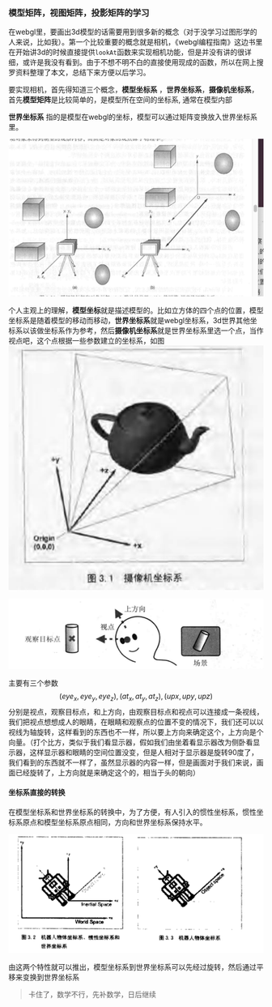 ### 模型矩阵，视图矩阵，投影矩阵的学习

在webgl里，要画出3d模型的话需要用到很多新的概念（对于没学习过图形学的人来说，比如我）。第一个比较重要的概念就是相机，《webgl编程指南》这边书里在开始讲3d的时候直接提供`lookAt`函数来实现相机功能，但是并没有讲的很详细，或许是我没有看到。由于不想不明不白的直接使用现成的函数，所以在网上搜罗资料整理了本文，总结下来方便以后学习。

要实现相机，首先得知道三个概念，**模型坐标系** ，**世界坐标系**，**摄像机坐标系**， 首先**模型矩阵**是比较简单的，是模型所在空间的坐标系, 通常在模型内部

**世界坐标系** 指的是模型在webgl的坐标，模型可以通过矩阵变换放入世界坐标系里。

![image-20210204180010889](./images/image-20210204180010889.png)

个人主观上的理解，**模型坐标**就是描述模型的。比如立方体的四个点的位置，模型坐标系是随着模型的移动而移动，**世界坐标系**就是webgl坐标系，3d世界其他坐标系以该做坐标系作为参考，然后**摄像机坐标系**就是世界坐标系里选一个点，当作视点吧，这个点根据一些参数建立的坐标系，如图![image-20210203143135424](./images/image-20210203143135424.png)

![image-20210203104320347](./images/image-20210203104320347.png)

主要有三个参数$$(eye_x, eye_y, eye_z),(at_x, at_y, at_z), (upx,upy,upz)$$ 分别是视点，观察目标点，和上方向，由观察目标点和视点可以连接成一条视线，我们把视点想想成人的眼睛，在眼睛和观察点的位置不变的情况下，我们还可以以视线为轴旋转，这样看到的东西也不一样，所以要上方向来确定这个，上方向是个向量。（打个比方，类似于我们看显示器，假如我们由坐着看显示器改为侧卧看显示器，这样显示器和眼睛的空间位置没变，但是人相对于显示器是旋转90度了，我们看到的东西就不一样了，虽然显示器的内容一样，但是画面对于我们来说，画面已经旋转了，上方向就是来确定这个的，相当于头的朝向）

#### 坐标系直接的转换

在模型坐标系和世界坐标系的转换中，为了方便，有人引入的惯性坐标系，惯性坐标系原点和模型坐标系原点相同，方向和世界坐标系保持水平。

![image-20210203143738522](./images/image-20210203143738522.png)

由这两个特性就可以推出，模型坐标系到世界坐标系可以先经过旋转，然后通过平移来变换到世界坐标系



> 卡住了，数学不行，先补数学，日后继续